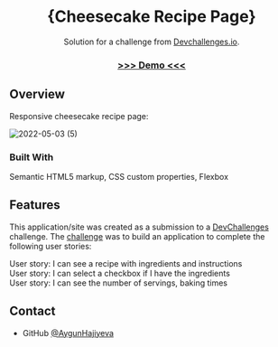 <!-- Please update value in the {}  -->

<h1 align="center">{Cheesecake Recipe Page}</h1>

<div align="center">
   Solution for a challenge from  <a href="http://devchallenges.io" target="_blank">Devchallenges.io</a>.
</div>

<div align="center">
  <h3>
    <a href="https://cheesecakepage.netlify.app">
      >>> Demo <<<
    </a>
  </h3>
</div>
   
   
## Overview
 Responsive cheesecake recipe page:
   
 ![2022-05-03 (5)](https://user-images.githubusercontent.com/99952793/166363727-3176c6e8-690c-476d-9eec-3112cb891534.png)


### Built With

Semantic HTML5 markup, CSS custom properties, Flexbox

## Features

This application/site was created as a submission to a [DevChallenges](https://devchallenges.io/challenges) challenge. The [challenge](https://devchallenges.io/challenges/TtUjDt19eIHxNQ4n5jps) was to build an application to complete the following user stories:

User story: I can see a recipe with ingredients and instructions</br>
User story: I can select a checkbox if I have the ingredients</br>
User story: I can see the number of servings, baking times

## Contact

- GitHub [@AygunHajiyeva](https://{https://github.com/AygunHajiyeva})


